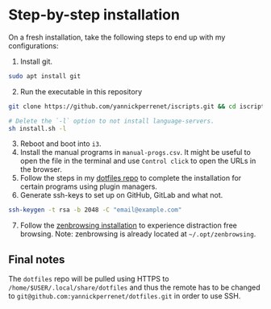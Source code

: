 # Step-by-step installation

On a fresh installation, take the following steps to end up with my configurations:

1. Install git.
```bash
sudo apt install git
```
2. Run the executable in this repository
```bash
git clone https://github.com/yannickperrenet/iscripts.git && cd iscripts

# Delete the `-l` option to not install language-servers.
sh install.sh -l
```
3. Reboot and boot into `i3`.
4. Install the manual programs in `manual-progs.csv`. It might be useful to open the file in the
   terminal and use `Control click` to open the URLs in the browser.
5. Follow the steps in my [dotfiles repo](https://github.com/yannickperrenet/dotfiles) to complete
   the installation for certain programs using plugin managers.
6. Generate ssh-keys to set up on GitHub, GitLab and what not.
```bash
ssh-keygen -t rsa -b 2048 -C "email@example.com"
```
7. Follow the [zenbrowsing installation](https://github.com/florianperrenet/zenbrowsing) to
   experience distraction free browsing. Note: zenbrowsing is already located at
   `~/.opt/zenbrowsing`.

## Final notes
The `dotfiles` repo will be pulled using HTTPS to `/home/$USER/.local/share/dotfiles` and thus the
remote has to be changed to `git@github.com:yannickperrenet/dotfiles.git` in order to use SSH.
